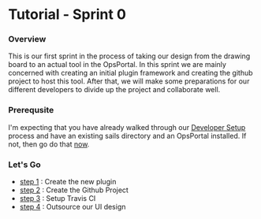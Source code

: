 # Tutorial - Sprint 0


### Overview
This is our first sprint in the process of taking our design from the drawing board to an actual tool in the OpsPortal.  In this sprint we are mainly concerned with creating an initial plugin framework and creating the github project to host this tool.  After that, we will make some preparations for our different developers to divide up the project and collaborate well. 


### Prerequsite
I'm expecting that you have already walked through our [Developer Setup](../develop/develop_setup.md) process and have an existing sails directory and an OpsPortal installed.  If not, then go do that [now](../develop/develop_setup.md).


### Let's Go

+ [step 1](tutorial_sprint0_01_createPlugin.md) : Create the new plugin
+ [step 2](tutorial_sprint0_02_createProject.md) : Create the Github Project
+ [step 3](tutorial_sprint0_03_setupTravisCI.md) : Setup Travis CI 
+ [step 4](tutorial_sprint0_04_outsourceUIDesign.md) : Outsource our UI design
